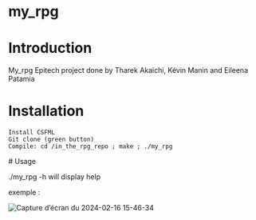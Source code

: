 # my_rpg

# Introduction

My_rpg Epitech project done by Tharek Akaichi, Kévin Manin and Eileena Patamia
# Installation

    Install CSFML
    Git clone (green button)
    Compile: cd /in_the_rpg_repo ; make ; ./my_rpg

# Usage

./my_rpg -h will display help

exemple :

![Capture d’écran du 2024-02-16 15-46-34](https://github.com/Tharekepi/my_rpg/assets/114905951/d6a81337-9d68-4b67-b91b-5d1ad7395436)
